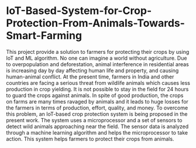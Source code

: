 # IoT-Based-System-for-Crop-Protection-From-Animals-Towards-Smart-Farming
This project provide a solution to farmers for protecting their crops by using IoT and ML algorithm.
No one can imagine a world without agriculture. Due to overpopulation and deforestation, animal interference in residential areas is increasing day by day affecting human life and property, and causing
human-animal conflict. At the present time, farmers in India and other countries are facing a serious
threat from wildlife animals which causes less production in crop yielding. It is not possible to stay in the
field for 24 hours to guard the crops against animals. In spite of good production, the crops on farms are
many times ravaged by animals and it leads to huge losses for the farmers in terms of production, effort,
quality, and money. To overcome this problem, an IoT-based crop protection system is being proposed
in the present work. The system uses a microprocessor and a set of sensors to detect wild animals approaching near the field. The sensor data is analyzed through a machine learning algorithm and helps
the microprocessor to take action. This system helps farmers to protect their crops from animals.
